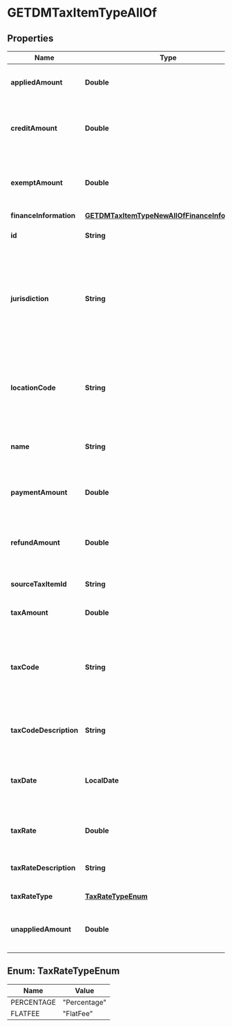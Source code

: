 

# GETDMTaxItemTypeAllOf


## Properties

| Name | Type | Description | Notes |
|------------ | ------------- | ------------- | -------------|
|**appliedAmount** | **Double** | The applied amount of the taxation item.  |  [optional] |
|**creditAmount** | **Double** | The amount of credit memos applied to the debit memo.   |  [optional] |
|**exemptAmount** | **Double** | The calculated tax amount excluded due to the exemption.  |  [optional] |
|**financeInformation** | [**GETDMTaxItemTypeNewAllOfFinanceInformation**](GETDMTaxItemTypeNewAllOfFinanceInformation.md) |  |  [optional] |
|**id** | **String** | The ID of the taxation item.  |  [optional] |
|**jurisdiction** | **String** | The jurisdiction that applies the tax or VAT. This value is typically a state, province, county, or city.  |  [optional] |
|**locationCode** | **String** | The identifier for the location based on the value of the &#x60;taxCode&#x60; field.  |  [optional] |
|**name** | **String** | The name of the taxation item.  |  [optional] |
|**paymentAmount** | **Double** | The amount of payments applied to the debit memo.   |  [optional] |
|**refundAmount** | **Double** | The amount of the refund on the taxation item.  |  [optional] |
|**sourceTaxItemId** | **String** | The ID of the source taxation item.  |  [optional] |
|**taxAmount** | **Double** | The amount of taxation.  |  [optional] |
|**taxCode** | **String** | The tax code identifies which tax rules and tax rates to apply to a specific debit memo.  |  [optional] |
|**taxCodeDescription** | **String** | The description of the tax code.  |  [optional] |
|**taxDate** | **LocalDate** | The date that the tax is applied to the debit memo, in &#x60;yyyy-mm-dd&#x60; format.  |  [optional] |
|**taxRate** | **Double** | The tax rate applied to the debit memo.  |  [optional] |
|**taxRateDescription** | **String** | The description of the tax rate.  |  [optional] |
|**taxRateType** | [**TaxRateTypeEnum**](#TaxRateTypeEnum) | The type of the tax rate.  |  [optional] |
|**unappliedAmount** | **Double** | The unapplied amount of the taxation item.  |  [optional] |



## Enum: TaxRateTypeEnum

| Name | Value |
|---- | -----|
| PERCENTAGE | &quot;Percentage&quot; |
| FLATFEE | &quot;FlatFee&quot; |



